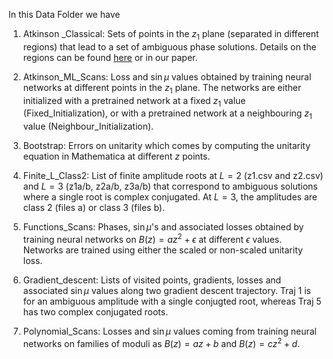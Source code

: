 In this Data Folder we have

1) Atkinson _Classical: Sets of points in the $z_1$ plane (separated in different regions) that lead to a set of ambiguous phase solutions. Details on the regions can be found [here](https://journals.aps.org/prd/abstract/10.1103/PhysRevD.17.2492) or in our paper.

2) Atkinson_ML_Scans: Loss and $\sin \mu$ values obtained by training neural networks at different points in the $z_1$ plane. The networks are either initialized with a pretrained network at a fixed $z_1$ value (Fixed_Initialization), or with a pretrained network at a neighbouring $z_1$ value (Neighbour_Initialization).

3) Bootstrap: Errors on unitarity which comes by computing the unitarity equation in Mathematica at different $z$ points.

4) Finite_L_Class2: List of finite amplitude roots at $L=2$ (z1.csv and z2.csv) and $L=3$ (z1a/b, z2a/b, z3a/b) that correspond to ambiguous solutions where a single root is complex conjugated. At $L=3$, the amplitudes are class 2 (files a) or class 3 (files b).

5) Functions_Scans: Phases, $\sin \mu$'s and associated losses obtained by training neural networks on $B(z)=a z^2 + \epsilon$ at different $\epsilon$ values. Networks are trained using either the scaled or non-scaled unitarity loss.

6) Gradient_descent: Lists of visited points, gradients, losses and associated $\sin \mu$ values along two gradient descent trajectory. Traj 1 is for an ambiguous amplitude with a single conjugted root, whereas Traj 5 has two complex conjugated roots.

7) Polynomial_Scans: Losses and $\sin \mu$ values coming from training neural networks on families of moduli as $B(z) = az +b$ and $B(z)=cz^2+d$.





